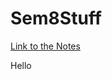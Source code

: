 # Sem8Stuff

[Link to the Notes](https://spiral-slicer-3b8.notion.site/Semester-8-9f07a99a6a2c47fca9c81a5b7f4fc505)

Hello
